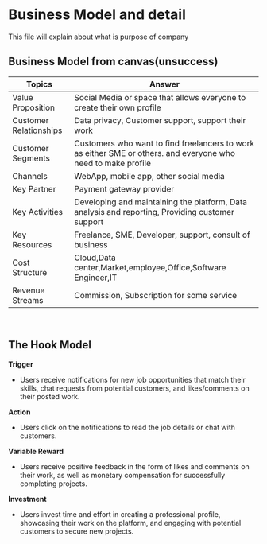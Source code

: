 # Business Model and detail
This file will explain about what is purpose of company       
## Business Model from canvas(unsuccess)
|Topics|Answer| 
|------|------|
|Value Proposition|Social Media or space that allows everyone to create their own profile|
|Customer Relationships|Data privacy, Customer support, support their work|
|Customer Segments|Customers who want to find freelancers to work as either SME or others. and everyone who need to make profile|
|Channels|WebApp, mobile app, other social media|
|Key Partner|Payment gateway provider|
|Key Activities|Developing and maintaining the platform, Data analysis and reporting, Providing customer support|
|Key Resources|Freelance, SME, Developer, support, consult of business|
|Cost Structure|Cloud,Data center,Market,employee,Office,Software Engineer,IT|
|Revenue Streams|Commission, Subscription for some service|

<br>
 
## The Hook Model
**Trigger**
- Users receive notifications for new job opportunities that match their skills, chat requests from potential customers, and likes/comments on their posted work.

**Action**
- Users click on the notifications to read the job details or chat with customers.

**Variable Reward**
- Users receive positive feedback in the form of likes and comments on their work, as well as monetary compensation for successfully completing projects.

**Investment**
- Users invest time and effort in creating a professional profile, showcasing their work on the platform, and engaging with potential customers to secure new projects.
